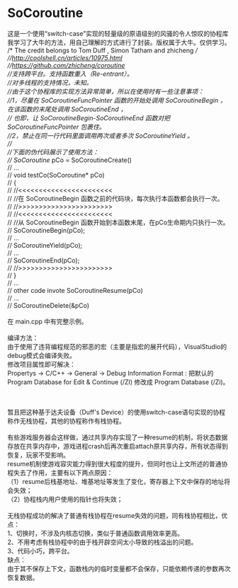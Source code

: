 # SoCoroutine
这是一个使用“switch-case”实现的轻量级的原语级别的风骚的令人惊叹的协程库<br>
我学习了大牛的方法，用自己理解的方式进行了封装。版权属于大牛。仅供学习。<br>
/* The credit belongs to Tom Duff , Simon Tatham and zhicheng */<br>
//http://coolshell.cn/articles/10975.html<br>
//https://github.com/zhicheng/coroutine<br>
//支持跨平台。支持函数重入（Re-entrant）。<br>
//对多线程的支持情况，未知。<br>
//由于这个协程库的实现方法异常简单，所以在使用时有一些注意事项：<br>
//1，尽量在 SoCoroutineFuncPointer 函数的开始处调用 SoCoroutineBegin ，在该函数的末尾处调用 SoCoroutineEnd ，<br>
//   也即，让 SoCoroutineBegin-SoCoroutineEnd 函数对把 SoCoroutineFuncPointer 包裹住。<br>
//2，禁止在同一行代码里面调用两次或者多次 SoCoroutineYield 。<br>
//<br>
//下面的伪代码展示了使用方法：<br>
// SoCoroutine* pCo = SoCoroutineCreate()<br>
// ...<br>
//    void testCo(SoCoroutine* pCo)<br>
//    {<br>
//      //<<<<<<<<<<<<<<<<<<<<<<<<br>
//      //在 SoCoroutineBegin 函数之前的代码块，每次执行本函数都会执行一次。<br>
//      //>>>>>>>>>>>>>>>>>>>>>>><br>
//      //<<<<<<<<<<<<<<<<<<<<<<<<br>
//      //从 SoCoroutineBegin 函数开始到本函数末尾，在pCo生命期内只执行一次。<br>
//      SoCoroutineBegin(pCo);<br>
//      ...<br>
//      SoCoroutineYield(pCo);<br>
//      ...<br>
//      SoCoroutineEnd(pCo);<br>
//      //>>>>>>>>>>>>>>>>>>>>>>><br>
//    }<br>
// ...<br>
//    other code invote SoCoroutineResume(pCo)<br>
// ...<br>
// SoCoroutineDelete(&pCo)<br>
<br>
在 main.cpp 中有完整示例。<br>
<br>
编译方法：<br>
由于使用了违背编程规范的邪恶的宏（主要是指宏的展开代码），VisualStudio的debug模式会编译失败。<br>
修改项目属性即可解决：<br>
Propertys -> C/C++ -> General -> Debug Information Format : 把默认的 Program Database for Edit & Continue (/ZI) 修改成 Program Database (/Zi)。<br>
<br>

<br>暂且把这种基于达夫设备（Duff's Device）的使用switch-case语句实现的协程称作无栈协程，其他的协程称作有栈协程。
<br>
<br>有些游戏服务器会这样做，通过共享内存实现了一种resume的机制，将状态数据存放在共享内存中，游戏进程crash后再次重启attach原共享内存，所有状态得到恢复，玩家不受影响。
<br>resume机制使游戏容灾能力得到很大程度的提升，但同时也让上文所述的普通协程失去了作用，主要有以下两点原因：
<br>（1）resume后栈基地址、堆基地址等发生了变化，寄存器上下文中保存的地址将会失效；
<br>（2）协程栈内用户使用的指针也将失效；
<br>
<br>无栈协程成功的解决了普通有栈协程在resume失效的问题，同有栈协程相比，优点：
<br>   1、切换时，不涉及内核态切换，类似于普通函数调用效率更高。
<br>   2、不用考虑有栈协程中的由于栈开辟空间太小导致的栈溢出的问题。
<br>   3、代码小巧，跨平台。
<br>缺点：
<br>   由于其不保存上下文，函数栈内的临时变量都不会保存，只能依赖传递的参数再次恢复数据。
<br>
